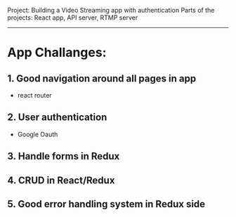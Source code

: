Project: Building a Video Streaming app with authentication
Parts of the projects: React app, API server, RTMP server

---

# App Challanges:

## 1. Good navigation around all pages in app

- react router

## 2. User authentication

- Google Oauth

## 3. Handle forms in Redux

## 4. CRUD in React/Redux

## 5. Good error handling system in Redux side
